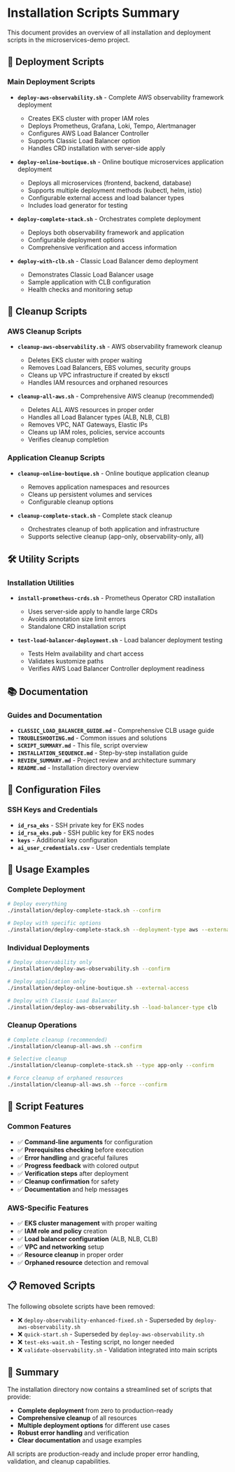 # Installation Scripts Summary

This document provides an overview of all installation and deployment scripts in the microservices-demo project.

## 🚀 **Deployment Scripts**

### **Main Deployment Scripts**
- **`deploy-aws-observability.sh`** - Complete AWS observability framework deployment
  - Creates EKS cluster with proper IAM roles
  - Deploys Prometheus, Grafana, Loki, Tempo, Alertmanager
  - Configures AWS Load Balancer Controller
  - Supports Classic Load Balancer option
  - Handles CRD installation with server-side apply

- **`deploy-online-boutique.sh`** - Online boutique microservices application deployment
  - Deploys all microservices (frontend, backend, database)
  - Supports multiple deployment methods (kubectl, helm, istio)
  - Configurable external access and load balancer types
  - Includes load generator for testing

- **`deploy-complete-stack.sh`** - Orchestrates complete deployment
  - Deploys both observability framework and application
  - Configurable deployment options
  - Comprehensive verification and access information

- **`deploy-with-clb.sh`** - Classic Load Balancer demo deployment
  - Demonstrates Classic Load Balancer usage
  - Sample application with CLB configuration
  - Health checks and monitoring setup

## 🧹 **Cleanup Scripts**

### **AWS Cleanup Scripts**
- **`cleanup-aws-observability.sh`** - AWS observability framework cleanup
  - Deletes EKS cluster with proper waiting
  - Removes Load Balancers, EBS volumes, security groups
  - Cleans up VPC infrastructure if created by eksctl
  - Handles IAM resources and orphaned resources

- **`cleanup-all-aws.sh`** - Comprehensive AWS cleanup (recommended)
  - Deletes ALL AWS resources in proper order
  - Handles all Load Balancer types (ALB, NLB, CLB)
  - Removes VPC, NAT Gateways, Elastic IPs
  - Cleans up IAM roles, policies, service accounts
  - Verifies cleanup completion

### **Application Cleanup Scripts**
- **`cleanup-online-boutique.sh`** - Online boutique application cleanup
  - Removes application namespaces and resources
  - Cleans up persistent volumes and services
  - Configurable cleanup options

- **`cleanup-complete-stack.sh`** - Complete stack cleanup
  - Orchestrates cleanup of both application and infrastructure
  - Supports selective cleanup (app-only, observability-only, all)

## 🛠️ **Utility Scripts**

### **Installation Utilities**
- **`install-prometheus-crds.sh`** - Prometheus Operator CRD installation
  - Uses server-side apply to handle large CRDs
  - Avoids annotation size limit errors
  - Standalone CRD installation script

- **`test-load-balancer-deployment.sh`** - Load balancer deployment testing
  - Tests Helm availability and chart access
  - Validates kustomize paths
  - Verifies AWS Load Balancer Controller deployment readiness

## 📚 **Documentation**

### **Guides and Documentation**
- **`CLASSIC_LOAD_BALANCER_GUIDE.md`** - Comprehensive CLB usage guide
- **`TROUBLESHOOTING.md`** - Common issues and solutions
- **`SCRIPT_SUMMARY.md`** - This file, script overview
- **`INSTALLATION_SEQUENCE.md`** - Step-by-step installation guide
- **`REVIEW_SUMMARY.md`** - Project review and architecture summary
- **`README.md`** - Installation directory overview

## 🔑 **Configuration Files**

### **SSH Keys and Credentials**
- **`id_rsa_eks`** - SSH private key for EKS nodes
- **`id_rsa_eks.pub`** - SSH public key for EKS nodes
- **`keys`** - Additional key configuration
- **`ai_user_credentials.csv`** - User credentials template

## 🎯 **Usage Examples**

### **Complete Deployment**
```bash
# Deploy everything
./installation/deploy-complete-stack.sh --confirm

# Deploy with specific options
./installation/deploy-complete-stack.sh --deployment-type aws --external-access --enable-istio
```

### **Individual Deployments**
```bash
# Deploy observability only
./installation/deploy-aws-observability.sh --confirm

# Deploy application only
./installation/deploy-online-boutique.sh --external-access

# Deploy with Classic Load Balancer
./installation/deploy-aws-observability.sh --load-balancer-type clb
```

### **Cleanup Operations**
```bash
# Complete cleanup (recommended)
./installation/cleanup-all-aws.sh --confirm

# Selective cleanup
./installation/cleanup-complete-stack.sh --type app-only --confirm

# Force cleanup of orphaned resources
./installation/cleanup-all-aws.sh --force --confirm
```

## 🔧 **Script Features**

### **Common Features**
- ✅ **Command-line arguments** for configuration
- ✅ **Prerequisites checking** before execution
- ✅ **Error handling** and graceful failures
- ✅ **Progress feedback** with colored output
- ✅ **Verification steps** after deployment
- ✅ **Cleanup confirmation** for safety
- ✅ **Documentation** and help messages

### **AWS-Specific Features**
- ✅ **EKS cluster management** with proper waiting
- ✅ **IAM role and policy** creation
- ✅ **Load balancer configuration** (ALB, NLB, CLB)
- ✅ **VPC and networking** setup
- ✅ **Resource cleanup** in proper order
- ✅ **Orphaned resource** detection and removal

## 📋 **Removed Scripts**

The following obsolete scripts have been removed:
- ❌ `deploy-observability-enhanced-fixed.sh` - Superseded by `deploy-aws-observability.sh`
- ❌ `quick-start.sh` - Superseded by `deploy-aws-observability.sh`
- ❌ `test-eks-wait.sh` - Testing script, no longer needed
- ❌ `validate-observability.sh` - Validation integrated into main scripts

## 🎉 **Summary**

The installation directory now contains a streamlined set of scripts that provide:
- **Complete deployment** from zero to production-ready
- **Comprehensive cleanup** of all resources
- **Multiple deployment options** for different use cases
- **Robust error handling** and verification
- **Clear documentation** and usage examples

All scripts are production-ready and include proper error handling, validation, and cleanup capabilities.